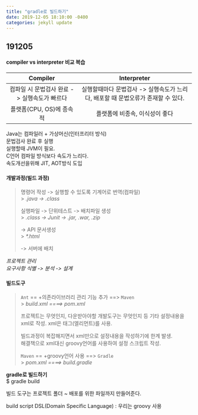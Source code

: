 ```yaml
---
title: "gradle로 빌드하기"
date: 2019-12-05 18:10:00 -0400
categories: jekyll update
---
```


## 191205

#### compiler vs interpreter 비교 복습

|                   Compiler                   |                                   Interpreter                                    |
| :------------------------------------------: | :------------------------------------------------------------------------------: |
| 컴파일 시 문법검사 완료 -> 실행속도가 빠르다 | 실행할때마다 문법검사 -> 실행속도가 느리다, 배포할 때 문법오류가 존재할 수 있다. |
|           플랫폼(CPU, OS)에 종속적           |                          플랫폼에 비종속, 이식성이 좋다                          |

Java는 컴파일러 + 가상머신(인터프리터 방식) <br>
문법검사 완료 후 실행 <br>
실행할때 JVM이 필요. <br>
C언어 컴파일 방식보다 속도가 느리다. <br>
속도개선을위해 JIT, AOT방식 도입

#### 개발과정(빌드 과정)

> 명령어 작성 -> 실행할 수 있도록 기계어로 번역(컴파일) <br> > _.java -> .class_<br>
>
> 실행파일 -> 단위테스트 -> 배치파일 생성 <br> > _.class -> Junit -> .jar, .war, .zip_
>
> -> API 문서생성 <br> > _\*.html_ <br>
>
> -> 서버에 배치

_프로젝트 관리 <br>
요구사항 식별 -> 분석 -> 설계_

#### 빌드도구

> `Ant` == +의존라이브러리 관리 기능 추가 ==> `Maven` <br> > _build.xml ====> pom.xml_
>
> 프로젝트는 무엇인지, 다운받아야할 개발도구는 무엇인지 등 기타 설정내용을 xml로 작성. xml은 태그(엘리먼트)를 사용.
>
> 빌드과정이 복잡해지면서 xml만으로 설정내용을 작성하기에 한계 발생. <br>
> 해결책으로 xml대신 groovy언어를 사용하여 설정 스크립트 작성.
>
> `Maven` == +groovy언어 사용 ==> `Gradle` <br> > _pom.xml ====> build.gradle_

**gradle로 빌드하기** <br>
\$ gradle build

빌드 도구는
프로젝트 폴더 ~ 배포를 위한 파일까지 만들어준다.

build script DSL(Domain Specific Language)
: 우리는 groovy 사용
